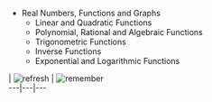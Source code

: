 * Real Numbers, Functions and Graphs
  * Linear and Quadratic Functions
  * Polynomial, Rational and Algebraic Functions
  * Trigonometric Functions
  * Inverse Functions
  * Exponential and Logarithmic Functions

|
![refresh](https://else.fcim.utm.md/pluginfile.php/70495/mod_resource/intro/f5.jpg)
|
![remember](https://else.fcim.utm.md/pluginfile.php/70495/mod_resource/intro/remember.jpg)  
---|---|---
